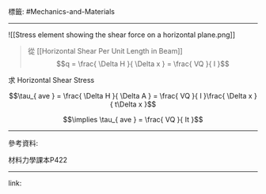 標籤: #Mechanics-and-Materials 

---

![[Stress element showing the shear force on a horizontal plane.png]]

> 從 [[Horizontal Shear Per Unit Length in Beam]]
> $$q = \frac{ \Delta H }{ \Delta x } = \frac{ VQ }{ I }$$

求 Horizontal Shear Stress

$$\tau_{ ave } = \frac{ \Delta H }{ \Delta A } = \frac{ VQ }{ I }\frac{ \Delta x }{ t\Delta x }$$

$$\implies \tau_{ ave } = \frac{ VQ }{ It }$$

---

參考資料:

材料力學課本P422

---

link:

